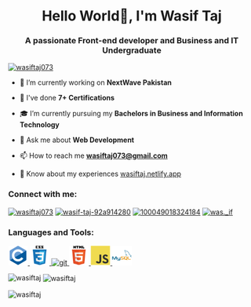 



<h1 align="center">Hello World👋, I'm Wasif Taj</h1>
<h3 align="center">A passionate Front-end developer and Business and IT Undergraduate</h3>

<p align="left"> <a href="https://twitter.com/wasiftaj073" target="blank"><img src="https://img.shields.io/twitter/follow/wasiftaj073?logo=twitter&style=for-the-badge" alt="wasiftaj073" /></a> </p>

- 🔭 I’m currently working on **NextWave Pakistan**

- 🏅 I've done **7+ Certifications**

- 🎓 I’m currently pursuing my **Bachelors in Business and Information Technology**

- 💬 Ask me about **Web Development**

- 📫 How to reach me **wasiftaj073@gmail.com**

- 📄 Know about my experiences <a href="https://wasiftaj.">wasiftaj.netlify.app</a>

<h3 align="left">Connect with me:</h3>
<p align="left">
<a href="https://twitter.com/wasiftaj073" target="blank"><img align="center" src="https://raw.githubusercontent.com/rahuldkjain/github-profile-readme-generator/master/src/images/icons/Social/twitter.svg" alt="wasiftaj073" height="30" width="40" /></a>
<a href="https://linkedin.com/in/wasif-taj-92a914280" target="blank"><img align="center" src="https://raw.githubusercontent.com/rahuldkjain/github-profile-readme-generator/master/src/images/icons/Social/linked-in-alt.svg" alt="wasif-taj-92a914280" height="30" width="40" /></a>
<a href="https://fb.com/100049018324184" target="blank"><img align="center" src="https://raw.githubusercontent.com/rahuldkjain/github-profile-readme-generator/master/src/images/icons/Social/facebook.svg" alt="100049018324184" height="30" width="40" /></a>
<a href="https://instagram.com/was._if" target="blank"><img align="center" src="https://raw.githubusercontent.com/rahuldkjain/github-profile-readme-generator/master/src/images/icons/Social/instagram.svg" alt="was._if" height="30" width="40" /></a>
</p>

<h3 align="left">Languages and Tools:</h3>
<p align="left"> <a href="https://www.cprogramming.com/" target="_blank" rel="noreferrer"> <img src="https://raw.githubusercontent.com/devicons/devicon/master/icons/c/c-original.svg" alt="c" width="40" height="40"/> </a> <a href="https://www.w3schools.com/css/" target="_blank" rel="noreferrer"> <img src="https://raw.githubusercontent.com/devicons/devicon/master/icons/css3/css3-original-wordmark.svg" alt="css3" width="40" height="40"/> </a> <a href="https://git-scm.com/" target="_blank" rel="noreferrer"> <img src="https://www.vectorlogo.zone/logos/git-scm/git-scm-icon.svg" alt="git" width="40" height="40"/> </a> <a href="https://www.w3.org/html/" target="_blank" rel="noreferrer"> <img src="https://raw.githubusercontent.com/devicons/devicon/master/icons/html5/html5-original-wordmark.svg" alt="html5" width="40" height="40"/> </a> <a href="https://developer.mozilla.org/en-US/docs/Web/JavaScript" target="_blank" rel="noreferrer"> <img src="https://raw.githubusercontent.com/devicons/devicon/master/icons/javascript/javascript-original.svg" alt="javascript" width="40" height="40"/> </a> <a href="https://www.mysql.com/" target="_blank" rel="noreferrer"> <img src="https://raw.githubusercontent.com/devicons/devicon/master/icons/mysql/mysql-original-wordmark.svg" alt="mysql" width="40" height="40"/> </a> </p>

<p><img align="left" src="https://github-readme-stats.vercel.app/api/top-langs?username=wasiftaj&show_icons=true&locale=en&layout=compact" alt="wasiftaj" /></p>

<p>&nbsp;<img align="center" src="https://github-readme-stats.vercel.app/api?username=wasiftaj&show_icons=true&locale=en" alt="wasiftaj" /></p>

<p><img align="center" src="https://github-readme-streak-stats.herokuapp.com/?user=wasiftaj&" alt="wasiftaj" /></p>
